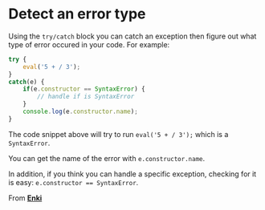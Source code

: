 # Detect an error type 

Using the `try/catch` block you can catch an exception then figure out what type of error occured in your code. For example: 

```javascript
try {
	eval('5 + / 3');
}
catch(e) {
	if(e.constructor == SyntaxError) {
		// handle if is SyntaxError
	}
	console.log(e.constructor.name);
}
```

The code snippet above will try to run `eval('5 + / 3');` which is a `SyntaxError`. 

You can get the name of the error with `e.constructor.name`.

In addition, if you think you can handle a specific exception, checking for it is easy: `e.constructor == SyntaxError`. 

From [**Enki**](https://www.enki.com/) 